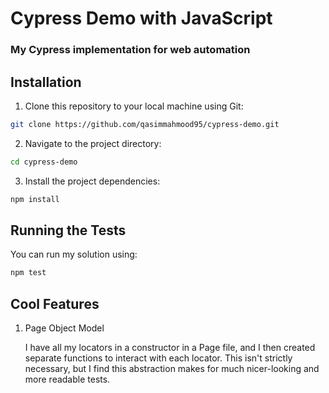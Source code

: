 # Cypress Demo with JavaScript
### My Cypress implementation for web automation

## Installation

1. Clone this repository to your local machine using Git:

```bash
git clone https://github.com/qasimmahmood95/cypress-demo.git

```

2. Navigate to the project directory:

```bash
cd cypress-demo
```

3. Install the project dependencies:

```bash
npm install
```

## Running the Tests

You can run my solution using:

``` bash
npm test
```

## Cool Features

1. Page Object Model

    I have all my locators in a constructor in a Page file, and I then created separate functions to interact with each locator.
    This isn't strictly necessary, but I find this abstraction makes for much nicer-looking and more readable tests.
